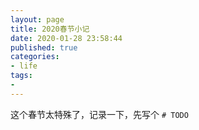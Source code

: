 ```yaml
---
layout: page
title: 2020春节小记
date: 2020-01-28 23:58:44
published: true
categories:
- life
tags:
-
---
```


这个春节太特殊了，记录一下，先写个 `# TODO`
